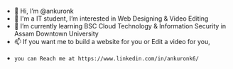 - 👋 Hi, I’m @ankuronk
- 👀 I'm a IT student, I’m interested in Web Designing & Video Editing
- 🌱 I’m currently learning BSC Cloud Technology & Information Security in Assam Downtown University
- 📫 If you want me to build a website for you or Edit a video for you,
-     you can Reach me at https://www.linkedin.com/in/ankuronk6/

<!---
ankuronk/ankuronk is a ✨ special ✨ repository because its `README.md` (this file) appears on your GitHub profile.
You can click the Preview link to take a look at your changes.
--->
